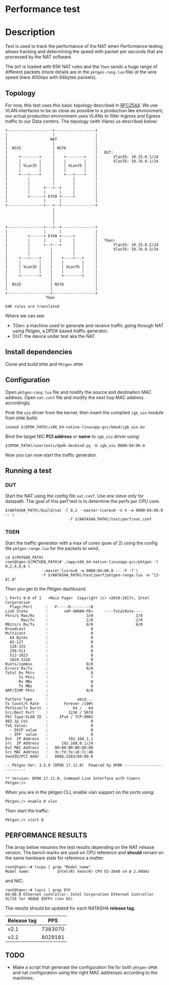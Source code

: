 # Performance test

# Description
Test is used to track the performance of the NAT when Performance testing
allows tracking and determining the speed with packet per seconds that are
processed by the NAT software.

The `DUT` is loaded with 65K NAT rules and the `TGen` sends a huge range of
different packets (more details are in the `pktgen-rang.lua` file) at the wire
speed (here 40Gbps with 64bytes packets).

## Topology
For now, this test uses this basic topology described in [RFC2544][1]. We
use VLAN interfaces to be as close as possible to a production like
environment, our actual production environment uses VLANs to filter Ingress
and Egress traffic to our Data centers. The topology (with Vlans) us described
below:
```
+--------------------+------------------+
|                    |                  |
|                   NAT                 |
|                    |                  |
|  NS35              | NS76             |
|                    |                  |   DUT:
|     +--------+     |    +--------+    |       Vlan35: 10.35.0.1/24
|     |        |     |    |        |    |       Vlan76: 10.76.0.1/24
|     | VLan35 |     |    | VLan76 |    |
|     |        |     |    |        |    |
|     +---+----+     |    +---+----+    |
|         |          |        |         |
|         |          |        |         |
|         |      +---+--+     |         |
|         |      |      |     |         |
|         +------+ Eth0 +-----+         |
|                |      |               |
+----------------+---+--+---------------+
                     |
                     |
                     |
                     |
+----------------+---+--+---------------+
|                |      |               |
|         +------+ Eth0 +-----+         |
|         |      |      |     |         |   TGen:
|         |      +--+---+     |         |       Vlan35: 10.35.0.2/24
|         |         |         |         |       Vlan76: 10.76.0.2/24
|         |         |         |         |
|     +---+----+    |    +----+---+     |
|     |        |    |    |        |     |
|     | VLan35 |    |    | VLan76 |     |
|     |        |    |    |        |     |
|     +--------+    |    +--------+     |
|                   |                   |
|  NS35             | NS76              |
|                   |                   |
+-------------------+-------------------+
                  TGen

64K rules are translated
```

Where we can see:
* TGen: a machine used to generate and receive traffic going through NAT using
        Pktgen, a DPDK based traffic generator.
* DUT: the device under test aka the NAT.

## Install dependencies
Clone and build `DPDK` and `Pktgen-DPDK`

## Configuration
Open `pktgen-rang.lua` file and modify the source and destination MAC address.
Open `nat.conf` file and modify the next hop MAC address accordingly.

Prob the `uio` driver from the kernel, then insert the compiled `igb_uio` module from `DPDK` build:
```
insmod $(DPDK_PATH)/x86_64-native-linuxapp-gcc/kmod/igb_uio.ko
```

Bind the target NIC **PCI address** or **name** to `igb_uio` driver using:
```
$(DPDK_PATH)/usertools/dpdk-devbind.py -b igb_uio 0000:04:00.0
```

Now you can now start the traffic generator.

## Running a test

### DUT
Start the NAT using the config file `nat.conf`. Use *one slave only* for
datapath. The goal of this perf test is to determine the perfs per CPU core.
```
$(NATASHA_PATH)/build/nat -l 0,2 --master-lcore=0 -n 4 -w 0000:04:00.0 -- \
                            -f $(NATASHA_PATH)/test/perf/nat.conf
```

### TGEN
Start the traffic generator with a max of cores (pow of 2) using the config
file `pktgen-range.lua` for the packets to send.

```
cd $(PKTGEN_PATH)
root@tgen:$(PKTGEN_PATH)# ./app/x86_64-native-linuxapp-gcc/pktgen -l 0,2,4,6,8 \
                --master-lcore=0 -w 0000:04:00.0 -- -P -T \
                -f $(NATASHA_PATH)/test/perf/pktgen-range.lua -m "[2-8].0"
```

Then you get to the Pktgen dashboard:
```
\ Ports 0-0 of 1   <Main Page>  Copyright (c) <2010-2017>, Intel Corporation
  Flags:Port      :   P-----R--------:0
Link State        :       <UP-40000-FD>     ----TotalRate----
Pkts/s Max/Rx     :                 3/0                   3/0
       Max/Tx     :                 2/0                   2/0
MBits/s Rx/Tx     :                 0/0                   0/0
Broadcast         :                   0
Multicast         :                   0
  64 Bytes        :                   0
  65-127          :                   0
  128-255         :                   0
  256-511         :                   0
  512-1023        :                   0
  1024-1518       :                   0
Runts/Jumbos      :                 0/0
Errors Rx/Tx      :                 0/0
Total Rx Pkts     :                   8
      Tx Pkts     :                   7
      Rx MBs      :                   0
      Tx MBs      :                   0
ARP/ICMP Pkts     :                 0/0
                  :
Pattern Type      :             abcd...
Tx Count/% Rate   :       Forever /100%
PktSize/Tx Burst  :           64 /   64
Src/Dest Port     :         1234 / 5678
Pkt Type:VLAN ID  :     IPv4 / TCP:0001
802.1p CoS        :                   0
ToS Value:        :                   0
  - DSCP value    :                   0
  - IPP  value    :                   0
Dst  IP Address   :         192.168.1.1
Src  IP Address   :      192.168.0.1/24
Dst MAC Address   :   00:00:00:00:00:00
Src MAC Address   :   3c:fd:fe:a5:7c:48
VendID/PCI Addr   :   8086:1583/04:00.0

-- Pktgen Ver: 3.5.0 (DPDK 17.11.0)  Powered by DPDK --------------------------

** Version: DPDK 17.11.0, Command Line Interface with timers
Pktgen:/>
```

When you are in the pktgen CLI, enable vlan support on the ports using:
```
Pktgen:/> enable 0 vlan
```
Then start the traffic:
```
Pktgen:/> start 0
```

## PERFORMANCE RESULTS
The array below resumes the test results depending on the NAT release version.
The bench marks are used on CPU reference and **should** remain on the same
hardware stats for reference a matter:
```
root@tgen:~# lscpu | grep "Model name"
Model name:            Intel(R) Xeon(R) CPU E5-2640 v4 @ 2.40GHz
```
and NIC:
```
root@tgen:~# lspci | grep Eth
04:00.0 Ethernet controller: Intel Corporation Ethernet Controller XL710 for 40GbE QSFP+ (rev 02)
```

The results should be updated for each NATASHA **release tag**.

Release tag | PPS 
--- | ---
v2.1 | 7383070
v2.2 | 8029181

## TODO
* Make a script that generate the configuration file for both `pktgen-DPDK` and
  nat configuration using the right MAC addresses according to the machines.

[1]: https://tools.ietf.org/html/rfc2544
